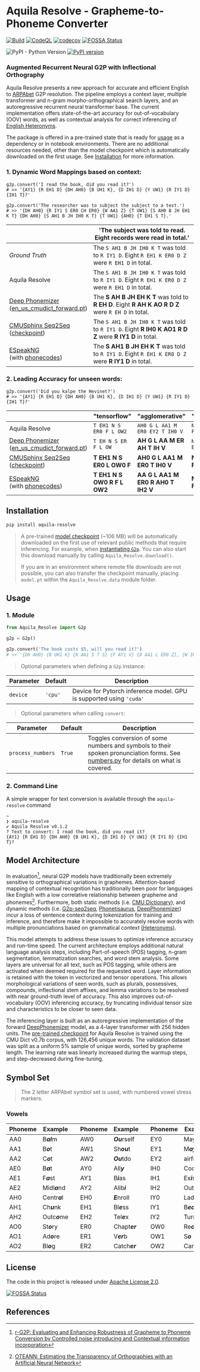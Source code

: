 # Aquila Resolve - Grapheme-to-Phoneme Converter

[![Build](https://github.com/ionite34/Aquila-Resolve/actions/workflows/push-main.yml/badge.svg)](https://github.com/ionite34/Aquila-Resolve/actions/workflows/push-main.yml)
[![CodeQL](https://github.com/ionite34/Aquila-Resolve/actions/workflows/codeql-analysis.yml/badge.svg)](https://github.com/ionite34/Aquila-Resolve/actions/workflows/codeql-analysis.yml)
[![codecov](https://codecov.io/gh/ionite34/Aquila-Resolve/branch/main/graph/badge.svg?token=Y9DDMJ0C9A)](https://codecov.io/gh/ionite34/Aquila-Resolve)
[![FOSSA Status](https://app.fossa.com/api/projects/git%2Bgithub.com%2Fionite34%2FAquila-Resolve.svg?type=shield)](https://app.fossa.com/projects/git%2Bgithub.com%2Fionite34%2FAquila-Resolve?ref=badge_shield)

![PyPI - Python Version](https://img.shields.io/pypi/pyversions/Aquila-Resolve)
[![PyPI version](https://badge.fury.io/py/Aquila-Resolve.svg)](https://pypi.org/project/Aquila-Resolve/)

### Augmented Recurrent Neural G2P with Inflectional Orthography

Aquila Resolve presents a new approach for accurate and efficient English to 
[ARPAbet](https://wikipedia.org/wiki/ARPABET) G2P resolution.
The pipeline employs a context layer, multiple transformer and n-gram morpho-orthographical search layers, 
and an autoregressive recurrent neural transformer base. The current implementation offers state-of-the-art accuracy for out-of-vocabulary (OOV) words, as well as contextual
analysis for correct inferencing of [English Heteronyms](https://en.wikipedia.org/wiki/Heteronym_(linguistics)).

The package is offered in a pre-trained state that is ready for [usage](#Usage) as a dependency or in
notebook environments. There are no additional resources needed, other than the model checkpoint which is
automatically downloaded on the first usage. See [Installation](#Installation) for more information.

### 1. Dynamic Word Mappings based on context:

```pycon
g2p.convert('I read the book, did you read it?')
# >> '{AY1} {R EH1 D} {DH AH0} {B UH1 K}, {D IH1 D} {Y UW1} {R IY1 D} {IH1 T}?'
```
```pycon
g2p.convert('The researcher was to subject the subject to a test.')
# >> '{DH AH0} {R IY1 S ER0 CH ER0} {W AA1 Z} {T UW1} {S AH0 B JH EH1 K T} {DH AH0} {S AH1 B JH IH0 K T} {T UW1} {AH0} {T EH1 S T}.'
```

|                                                                                                                                                              | 'The subject was told to read. Eight records were read in total.'                                      |
|--------------------------------------------------------------------------------------------------------------------------------------------------------------|--------------------------------------------------------------------------------------------------------|
| *Ground Truth*                                                                                                                                               | The `S AH1 B JH IH0 K T` was told to `R IY1 D`. Eight `R EH1 K ER0 D Z` were `R EH1 D` in total.       |
| Aquila Resolve                                                                                                                                               | The `S AH1 B JH IH0 K T` was told to `R IY1 D`. Eight `R EH1 K ER0 D Z` were `R EH1 D` in total.       |
| [Deep Phonemizer](https://github.com/as-ideas/DeepPhonemizer)<br/>([en_us_cmudict_forward.pt](https://github.com/as-ideas/DeepPhonemizer#pretrained-models)) | The **S AH B JH EH K T** was told to **R EH D**. Eight **R AH K AO R D Z** were `R EH D` in total.     |
| [CMUSphinx Seq2Seq](https://github.com/cmusphinx/g2p-seq2seq)<br/>([checkpoint](https://github.com/cmusphinx/g2p-seq2seq#running-g2p))                       | The `S AH1 B JH IH0 K T` was told to `R IY1 D`. Eight **R IH0 K AO1 R D Z** were **R IY1 D** in total. |
| [ESpeakNG](https://github.com/espeak-ng/espeak-ng) <br/> (with [phonecodes](https://github.com/jhasegaw/phonecodes))                                         | The **S AH1 B JH EH K T** was told to `R IY1 D`. Eight `R EH1 K ER0 D Z` were **R IY1 D** in total.    |

### 2. Leading Accuracy for unseen words:

```pycon
g2p.convert('Did you kalpe the Hevinet?')
# >> '{AY1} {R EH1 D} {DH AH0} {B UH1 K}, {D IH1 D} {Y UW1} {R IY1 D} {IH1 T}?'
```
 
|                                                                                                                                                              | "tensorflow"                | "agglomerative"                    | "necrophages"                    |
|--------------------------------------------------------------------------------------------------------------------------------------------------------------|-----------------------------|------------------------------------|----------------------------------|
| Aquila Resolve                                                                                                                                               | `T EH1 N S ER0 F L OW2`     | `AH0 G L AA1 M ER0 EY2 T IH0 V`    | `N EH1 K R OW0 F EY2 JH IH0 Z`   |
| [Deep Phonemizer](https://github.com/as-ideas/DeepPhonemizer)<br/>([en_us_cmudict_forward.pt](https://github.com/as-ideas/DeepPhonemizer#pretrained-models)) | `T EH N S ER F L OW`        | **AH G L AA M ER AH T IH V**       | `N EH K R OW F EY JH IH Z`       |
| [CMUSphinx Seq2Seq](https://github.com/cmusphinx/g2p-seq2seq)<br/>([checkpoint](https://github.com/cmusphinx/g2p-seq2seq#running-g2p))                       | **T EH1 N S ER0 L OW0 F**   | **AH0 G L AA1 M ER0 T IH0 V**      | **N AE1 K R AH0 F IH0 JH IH0 Z** |
| [ESpeakNG](https://github.com/espeak-ng/espeak-ng) <br/> (with [phonecodes](https://github.com/jhasegaw/phonecodes))                                         | **T EH1 N S OW0 R F L OW2** | **AA G L AA1 M ER0 R AH0 T IH2 V** | **N EH1 K R AH0 F IH JH EH0 Z**  |


## Installation

```bash
pip install aquila-resolve
```
> A pre-trained [model checkpoint](https://huggingface.co/ionite/Aquila-Resolve/blob/main/model.pt) (~106 MB) will be
> automatically downloaded on the first use of relevant public methods that require inferencing. For example,
> when [instantiating `G2p`](#Usage). You can also start this download manually by calling `Aquila_Resolve.download()`.
> 
> If you are in an environment where remote file downloads are not possible, you can also transfer the checkpoint 
> manually, placing `model.pt` within the `Aquila_Resolve.data` module folder.

## Usage

### 1. Module

```python
from Aquila_Resolve import G2p

g2p = G2p()

g2p.convert('The book costs $5, will you read it?')
# >> '{DH AH0} {B UH1 K} {K AA1 S T S} {F AY1 V} {D AA1 L ER0 Z}, {W IH1 L} {Y UW1} {R IY1 D} {IH1 T}?'
```

> Optional parameters when defining a `G2p` instance:

| Parameter         | Default | Description                                                                                                                                                              |
|-------------------|---------|--------------------------------------------------------------------------------------------------------------------------------------------------------------------------|
| `device`          | `'cpu'` | Device for Pytorch inference model. GPU is supported using `'cuda'`                                                                                                      |

> Optional parameters when calling `convert`:

| Parameter         | Default | Description                                                                                                                                                              |
|-------------------|---------|--------------------------------------------------------------------------------------------------------------------------------------------------------------------------|
| `process_numbers` | `True`  | Toggles conversion of some numbers and symbols to their spoken pronunciation forms. See [numbers.py](src/Aquila_Resolve/text/numbers.py) for details on what is covered. |

### 2. Command Line

A simple wrapper for text conversion is available through the `aquila-resolve` command
```
~
❯ aquila-resolve
✔ Aquila Resolve v0.1.2
? Text to convert: I read the book, did you read it?
{AY1} {R EH1 D} {DH AH0} {B UH1 K}, {D IH1 D} {Y UW1} {R IY1 D} {IH1 T}?
```

## Model Architecture

In evaluation[^1], neural G2P models have traditionally been extremely sensitive to orthographical variations
in graphemes. Attention-based mapping of contextual recognition has traditionally been poor for languages
like English with a low correlative relationship between grapheme and phonemes[^2]. Furthermore, both static
methods (i.e. [CMU Dictionary](https://github.com/cmusphinx/cmudict)), and dynamic methods (i.e. 
[G2p-seq2seq](https://github.com/cmusphinx/g2p-seq2seq), 
[Phonetisaurus](https://github.com/AdolfVonKleist/Phonetisaurus), 
[DeepPhonemizer](https://github.com/as-ideas/DeepPhonemizer)) 
incur a loss of sentence context during tokenization for training and inference, and therefore make it impossible 
to accurately resolve words with multiple pronunciations based on grammatical context 
[(Heteronyms)](https://wikipedia.org/wiki/Heteronym_(linguistics)).

This model attempts to address these issues to optimize inference accuracy and run-time speed. The current architecture
employs additional natural language analysis steps, including Part-of-speech (POS) tagging, n-gram segmentation, 
lemmatization searches, and word stem analysis. Some layers are universal for all text, such as POS tagging,
while others are activated when deemed required for the requested word. Layer information is retained with the token
in vectorized and tensor operations. This allows morphological variations of seen words, such as plurals, possessives,
compounds, inflectional stem affixes, and lemma variations to be resolved with near ground-truth level of accuracy.
This also improves out-of-vocabulary (OOV) inferencing accuracy, by truncating individual tensor size and
characteristics to be closer to seen data. 

The inferencing layer is built as an autoregressive implementation of the forward
[DeepPhonemizer](https://github.com/as-ideas/DeepPhonemizer) model, as a 4-layer transformer with 256 hidden units. 
The [pre-trained checkpoint](https://huggingface.co/ionite/Aquila-Resolve/blob/main/model.pt) for Aquila Resolve 
is trained using the CMU Dict v0.7b corpus, with 126,456 unique words. The validation dataset was split as a 
uniform 5% sample of unique words, sorted by grapheme length. The learning rate was linearly increased during 
the warmup steps, and step-decreased during fine-tuning.

## Symbol Set

> The 2 letter ARPAbet symbol set is used, with numbered vowel stress markers.

### Vowels

| Phoneme | Example       |     | Phoneme | Example       |     | Phoneme | Example          |     | Phoneme | Example |  
|---------|---------------|-----|---------|---------------|-----|---------|------------------|-----|---------|---------|
| AA0     | B***al***m    |     | AW0     | ***Ou***rself |     | EY0     | Mayd***ay***     |     | OY0     |         |
| AA1     | B***o***t     |     | AW1     | Sh***ou***t   |     | EY1     | M***ay***day     |     | OY1     |         |
| AA2     | C***o***t     |     | AW2     | ***Ou***tdo   |     | EY2     | airfr***eigh***t |     | OY2     |         |
| AE0     | B***a***t     |     | AY0     | All***y***    |     | IH0     | Cook***i***ng    |     | UH0     |         |
| AE1     | F***a***st    |     | AY1     | B***i***as    |     | IH1     | Ex***i***st      |     | UH1     |         |
| AE2     | Midl***a***nd |     | AY2     | Alib***i***   |     | IH2     | Outf***i***t     |     | UH2     |         |
| AH0     | Centr***a***l |     | EH0     | ***E***nroll  |     | IY0     | Lad***y***       |     | UW0     |         |
| AH1     | Ch***u***nk   |     | EH1     | Bl***e***ss   |     | IY1     | B***ea***k       |     | UW1     |         |
| AH2     | Outc***o***me |     | EH2     | Tel***e***x   |     | IY2     | Turnk***ey***    |     | UW2     |         |
| AO0     | St***o***ry   |     | ER0     | Chapt***er*** |     | OW0     | Re***o***        |     |         |         |
| AO1     | Ad***o***re   |     | ER1     | V***er***b    |     | OW1     | S***o***         |     |         |         |
| AO2     | Bl***o***g    |     | ER2     | Catch***er*** |     | OW2     | Carg***o***      |     |         |         |


## License

The code in this project is released under [Apache License 2.0](LICENSE).

[![FOSSA Status](https://app.fossa.com/api/projects/git%2Bgithub.com%2Fionite34%2FAquila-Resolve.svg?type=large)](https://app.fossa.com/projects/git%2Bgithub.com%2Fionite34%2FAquila-Resolve?ref=badge_large)

## References

[^1]: [r-G2P: Evaluating and Enhancing Robustness of Grapheme to Phoneme Conversion by Controlled noise introducing 
and Contextual information incorporation](https://arxiv.org/abs/2202.11194)

[^2]: [OTEANN: Estimating the Transparency of Orthographies with an Artificial 
Neural Network](https://arxiv.org/abs/1912.13321)
